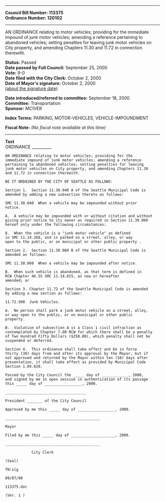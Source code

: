 * * * * *  
  
**Council Bill Number: [](#h0)[](#h2)113375**   
**Ordinance Number: 120102**  
  
* * * * *  
  
AN ORDINANCE relating to motor vehicles; providing for the immediate impound of junk motor vehicles; amending a reference pertaining to abandoned vehicles; setting penalties for leaving junk motor vehicles on City property, and amending Chapters 11.30 and 11.72 in connection therewith.  
  
**Status:** Passed   
**Date passed by Full Council:** September 25, 2000   
**Vote:** 9-0   
**Date filed with the City Clerk:** October 2, 2000   
**Date of Mayor's signature:** October 2, 2000   
[(about the signature date)](/~public/approvaldate.htm)   
  
  
**Date introduced/referred to committee:** September 18, 2000   
**Committee:** Transportation   
**Sponsor:** MCIVER   
  
**Index Terms:** PARKING, MOTOR-VEHICLES, VEHICLE-IMPOUNDMENT  
  
**Fiscal Note:** *(No fiscal note available at this time)*  
  
* * * * *  
  
**Text**  
    ORDINANCE __________  
  
    AN ORDINANCE relating to motor vehicles; providing for the  
    immediate impound of junk motor vehicles; amending a reference  
    pertaining to abandoned vehicles; setting penalties for leaving  
    junk motor vehicles on City property, and amending Chapters 11.30  
    and 11.72 in connection therewith.  
  
    BE IT ORDAINED BY THE CITY OF SEATTLE AS FOLLOWS:  
  
    Section 1.  Section 11.30.040 A of the Seattle Municipal Code is  
    amended by adding a new subsection thereto as follows:  
  
    SMC 11.30.040  When a vehicle may be impounded without prior  
    notice.  
  
    A.  A vehicle may be impounded with or without citation and without  
    giving prior notice to its owner as required in Section 11.30.060  
    hereof only under the following circumstances:  
  
    8.  When the vehicle is a "junk motor vehicle" as defined  
    in SMC 11.14.268, and is parked on a street, alley, or way  
    open to the public, or on municipal or other public property .  
  
    Section 2.  Section 11.30.060 B of the Seattle Municipal Code is  
    amended as follows:  
  
    SMC 11.30.060  When a vehicle may be impounded after notice.  
  
    B.  When such vehicle is abandoned, as that term is defined in   
    RCW Chapter 46.55 SMC 11.14.015, as now or hereafter  
    amended; or  
  
    Section 3. Chapter 11.72 of the Seattle Municipal Code is amended  
    by adding a new section as follows:  
  
    11.72.500  Junk Vehicles.  
  
    A.  No person shall park a junk motor vehicle on a street, alley,  
    or way open to the public, or on municipal or other public  
    property.  
  
    B.  Violation of subsection A is a Class 1 civil infraction as  
    contemplated by Chapter 7.80 RCW for which there shall be a penalty  
    of Two Hundred Fifty Dollars ($250.00), which penalty shall not be  
    suspended or deferred.  
  
    Section 4.  This ordinance shall take effect and be in force  
    thirty (30) days from and after its approval by the Mayor, but if  
    not approved and returned by the Mayor within ten (10) days after  
    presentation, it shall take effect as provided by Municipal Code  
    Section 1.04.020.  
  
    Passed by the City Council the _____ day of ____________, 2000,  
    and signed by me in open session in authentication of its passage  
    this _____ day of _________________, 2000.  
  
    _____________________________________  
  
    President _______ of the City Council  
  
    Approved by me this _____ day of _________________, 2000.  
  
    ___________________________________________  
  
    Mayor  
  
    Filed by me this _____ day of ____________________, 2000.  
  
    ___________________________________________  
  
                City Clerk  
  
    (Seal)  
  
    TN:slg  
  
    09/07/00  
  
    113375.doc  
  
    (Ver. 1 )  
